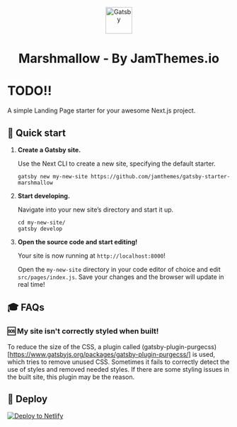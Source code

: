 <p align="center">
  <a href="https://www.gatsbyjs.org">
    <img alt="Gatsby" src="https://www.gatsbyjs.org/monogram.svg" width="60" />
  </a>
</p>
<h1 align="center">
  Marshmallow - By JamThemes.io
</h1>

<h1>TODO!!</h1>

A simple Landing Page starter for your awesome Next.js project.

## 🚀 Quick start

1.  **Create a Gatsby site.**

    Use the Next CLI to create a new site, specifying the default starter.

    ```shell
    gatsby new my-new-site https://github.com/jamthemes/gatsby-starter-marshmallow
    ```

1.  **Start developing.**

    Navigate into your new site’s directory and start it up.

    ```shell
    cd my-new-site/
    gatsby develop
    ```

1.  **Open the source code and start editing!**

    Your site is now running at `http://localhost:8000`!

    Open the `my-new-site` directory in your code editor of choice and edit `src/pages/index.js`. Save your changes and the browser will update in real time!

## 🎓 FAQs

### 🆘 My site isn't correctly styled when built!

To reduce the size of the CSS, a plugin called (gatsby-plugin-purgecss)[https://www.gatsbyjs.org/packages/gatsby-plugin-purgecss/] is used, which tries to remove unused CSS. Sometimes it fails to correctly detect the use of styles and removed needed styles. If there are some styling issues in the built site, this plugin may be the reason.

## 💫 Deploy

[![Deploy to Netlify](https://www.netlify.com/img/deploy/button.svg)](https://app.netlify.com/start/deploy?repository=https://github.com/jamthemes/gatsby-starter-marshmallow)
